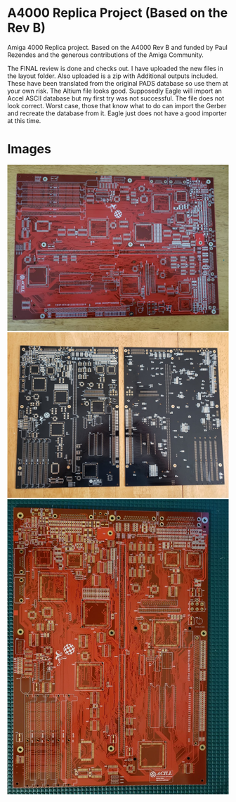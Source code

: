 # A4000 Replica Project (Based on the Rev B)
Amiga 4000 Replica project. Based on the A4000 Rev B and funded by Paul Rezendes and the generous contributions of the Amiga Community. 

The FINAL review is done and checks out. I have uploaded the new files in the layout folder. Also uploaded is a zip with Additional outputs included.  These have been translated from the original PADS database so use them at your own risk.
The Altium file looks good. Supposedly Eagle will import an Accel ASCII database but my first try was not successful. The file does not look correct. Worst case, those that know what to do can import the Gerber and recreate the database from it. Eagle just does not have a good importer at this time.  

# Images
<img src="https://github.com/Acill/A4000RevB/blob/master/Images/20180804_091312.jpg?raw=true"> 

<img src="https://github.com/Acill/A4000RevB/blob/master/Images/20180814_144927.jpg?raw=true">
<img src="https://github.com/Acill/A4000RevB/blob/master/Images/4000Dred.jpg?raw=true">
